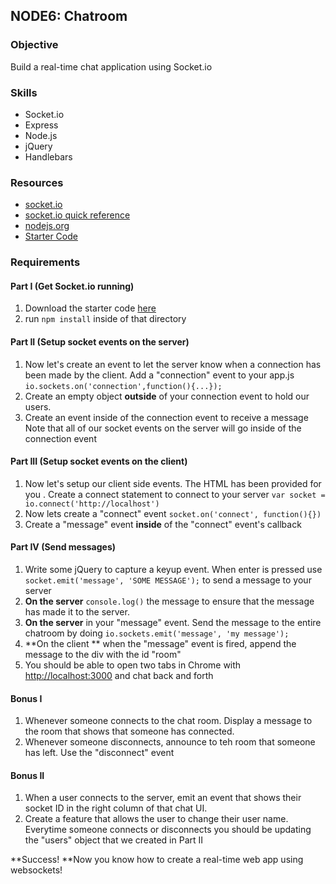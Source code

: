 ## NODE6: Chatroom

### Objective

Build a real-time chat application using Socket.io

### Skills

*   Socket.io
*   Express
*   Node.js
*   jQuery
*   Handlebars

### Resources

*   [socket.io](http://socket.io)
*   [socket.io quick reference](https://gist.github.com/mattnull/7131324)
*   [nodejs.org](http://nodejs.org)
*   [Starter Code](https://github.com/RefactorU/exercise-starters/tree/master/nodejs/chatroom)

### Requirements


#### Part I (Get Socket.io running)

1.  Download the starter code [here](https://github.com/RefactorU/exercise-starters/tree/master/nodejs/chatroom)
2.  run `npm install` inside of that directory

#### Part II (Setup socket events on the server)

1.  Now let's create an event to let the server know when a connection has been made by the client. Add a "connection" event to your app.js `io.sockets.on('connection',function(){...});`
2.  Create an empty object **outside** of your connection event to hold our users.
3.  Create an event inside of the connection event to receive a message Note that all of our socket events on the server will go inside of the connection event</div></div></div><div class="space-3"><div class="part">

#### Part III (Setup socket events on the client)

1.  Now let's setup our client side events. The HTML has been provided for you [](#). Create a connect statement to connect to your server `var socket = io.connect('http://localhost')`
2.  Now lets create a "connect" event `socket.on('connect', function(){})`
3.  Create a "message" event **inside** of the "connect" event's callback

#### Part IV (Send messages)

1.  Write some jQuery to capture a keyup event. When enter is pressed use ` socket.emit('message', 'SOME MESSAGE'); ` to send a message to your server
2.  **On the server** `console.log()` the message to ensure that the message has made it to the server.
3.  **On the server** in your "message" event. Send the message to the entire chatroom by doing `io.sockets.emit('message', 'my message'); `
4.  **On the client ** when the "message" event is fired, append the message to the div with the id "room"
5.  You should be able to open two tabs in Chrome with [http://localhost:3000](http://localhost:3000) and chat back and forth</div></div><div class="space-3"><div class="part">

#### Bonus I

1.  Whenever someone connects to the chat room. Display a message to the room that shows that someone has connected.
2.  Whenever someone disconnects, announce to teh room that someone has left. Use the "disconnect" event

#### Bonus II

1.  When a user connects to the server, emit an event that shows their socket ID in the right column of that chat UI.
2.  Create a feature that allows the user to change their user name.<div class="alert alert-info">Everytime someone connects or disconnects you should be updating the "users" object that we created in Part II</div></div></div>

**Success! **Now you know how to create a real-time web app using websockets!
